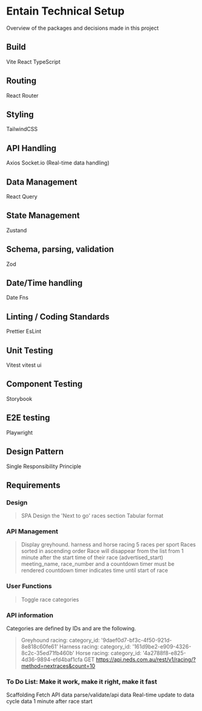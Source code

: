 # Entain Technical Setup

Overview of the packages and decisions made in this project

## Build

Vite
React
TypeScript

## Routing

React Router

## Styling

TailwindCSS

## API Handling

Axios
Socket.io (Real-time data handling)

## Data Management

React Query

## State Management

Zustand

## Schema, parsing, validation

Zod

## Date/Time handling

Date Fns

## Linting / Coding Standards

Prettier
EsLint

## Unit Testing

Vitest
vitest ui

## Component Testing

Storybook

## E2E testing

Playwright

## Design Pattern

Single Responsibility Principle

## Requirements

### Design

> SPA
> Design the 'Next to go' races section
> Tabular format

### API Management

> Display greyhound. harness and horse racing
> 5 races per sport
> Races sorted in ascending order
> Race will disappear from the list from 1 minute after the start time of their race (advertised_start)
> meeting_name, race_number and a countdown timer must be rendered
> countdown timer indicates time until start of race

### User Functions

> Toggle race categories

### API information

Categories are defined by IDs and are the following.

> Greyhound racing: ​category_id: '9daef0d7-bf3c-4f50-921d-8e818c60fe61'
> Harness racing: ​category_id: '161d9be2-e909-4326-8c2c-35ed71fb460b'
> Horse racing: ​category_id: '4a2788f8-e825-4d36-9894-efd4baf1cfa
> GET https://api.neds.com.au/rest/v1/racing/?method=nextraces&count=10

### To Do List: Make it work, make it right, make it fast

Scaffolding
Fetch API data
parse/validate/api data
Real-time update to data
cycle data 1 minute after race start
